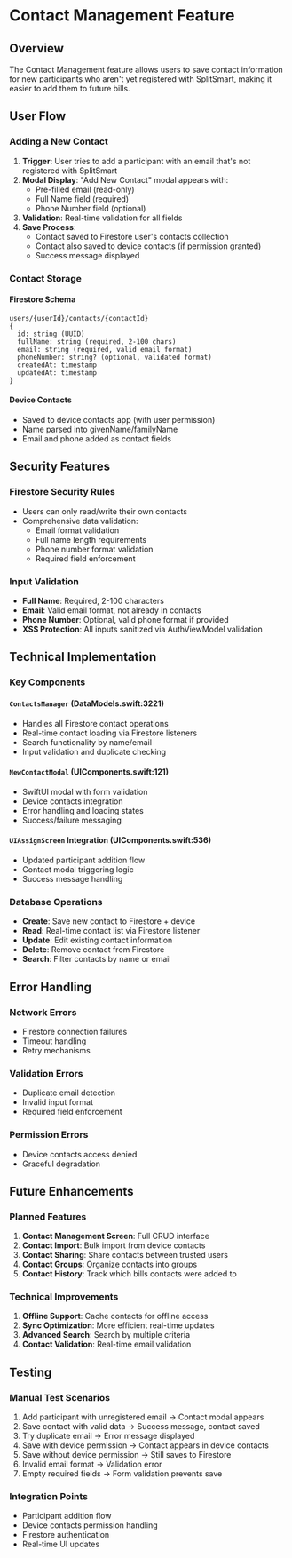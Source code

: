 # Contact Management Feature

## Overview
The Contact Management feature allows users to save contact information for new participants who aren't yet registered with SplitSmart, making it easier to add them to future bills.

## User Flow

### Adding a New Contact
1. **Trigger**: User tries to add a participant with an email that's not registered with SplitSmart
2. **Modal Display**: "Add New Contact" modal appears with:
   - Pre-filled email (read-only)
   - Full Name field (required)
   - Phone Number field (optional)
3. **Validation**: Real-time validation for all fields
4. **Save Process**: 
   - Contact saved to Firestore user's contacts collection
   - Contact also saved to device contacts (if permission granted)
   - Success message displayed

### Contact Storage

#### Firestore Schema
```
users/{userId}/contacts/{contactId}
{
  id: string (UUID)
  fullName: string (required, 2-100 chars)
  email: string (required, valid email format)
  phoneNumber: string? (optional, validated format)
  createdAt: timestamp
  updatedAt: timestamp
}
```

#### Device Contacts
- Saved to device contacts app (with user permission)
- Name parsed into givenName/familyName
- Email and phone added as contact fields

## Security Features

### Firestore Security Rules
- Users can only read/write their own contacts
- Comprehensive data validation:
  - Email format validation
  - Full name length requirements
  - Phone number format validation
  - Required field enforcement

### Input Validation
- **Full Name**: Required, 2-100 characters
- **Email**: Valid email format, not already in contacts
- **Phone Number**: Optional, valid phone format if provided
- **XSS Protection**: All inputs sanitized via AuthViewModel validation

## Technical Implementation

### Key Components

#### `ContactsManager` (DataModels.swift:3221)
- Handles all Firestore contact operations
- Real-time contact loading via Firestore listeners
- Search functionality by name/email
- Input validation and duplicate checking

#### `NewContactModal` (UIComponents.swift:121)
- SwiftUI modal with form validation
- Device contacts integration
- Error handling and loading states
- Success/failure messaging

#### `UIAssignScreen` Integration (UIComponents.swift:536)
- Updated participant addition flow
- Contact modal triggering logic
- Success message handling

### Database Operations
- **Create**: Save new contact to Firestore + device
- **Read**: Real-time contact list via Firestore listener
- **Update**: Edit existing contact information
- **Delete**: Remove contact from Firestore
- **Search**: Filter contacts by name or email

## Error Handling

### Network Errors
- Firestore connection failures
- Timeout handling
- Retry mechanisms

### Validation Errors
- Duplicate email detection
- Invalid input format
- Required field enforcement

### Permission Errors
- Device contacts access denied
- Graceful degradation

## Future Enhancements

### Planned Features
1. **Contact Management Screen**: Full CRUD interface
2. **Contact Import**: Bulk import from device contacts
3. **Contact Sharing**: Share contacts between trusted users
4. **Contact Groups**: Organize contacts into groups
5. **Contact History**: Track which bills contacts were added to

### Technical Improvements
1. **Offline Support**: Cache contacts for offline access
2. **Sync Optimization**: More efficient real-time updates
3. **Advanced Search**: Search by multiple criteria
4. **Contact Validation**: Real-time email validation

## Testing

### Manual Test Scenarios
1. Add participant with unregistered email → Contact modal appears
2. Save contact with valid data → Success message, contact saved
3. Try duplicate email → Error message displayed
4. Save with device permission → Contact appears in device contacts
5. Save without device permission → Still saves to Firestore
6. Invalid email format → Validation error
7. Empty required fields → Form validation prevents save

### Integration Points
- Participant addition flow
- Device contacts permission handling
- Firestore authentication
- Real-time UI updates